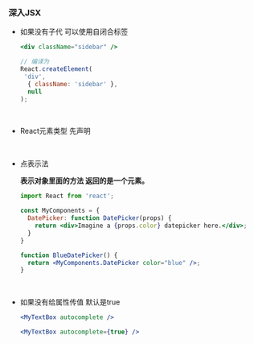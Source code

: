 ### 深入JSX



* 如果没有子代 可以使用自闭合标签

  ```jsx
  <div className="sidebar" />

  // 编译为
  React.createElement(
   'div',
    { className: 'sidebar' },
    null
  );
  ```

  ​

* React元素类型 先声明

  ​

* 点表示法

  **表示对象里面的方法 返回的是一个元素。**

  ```jsx
  import React from 'react';

  const MyComponents = {
    DatePicker: function DatePicker(props) {
      return <div>Imagine a {props.color} datepicker here.</div>;
    }
  }

  function BlueDatePicker() {
    return <MyComponents.DatePicker color="blue" />;
  }
  ```

  ​

* 如果没有给属性传值 默认是true

  ```jsx
  <MyTextBox autocomplete />

  <MyTextBox autocomplete={true} />
  ```

  ​